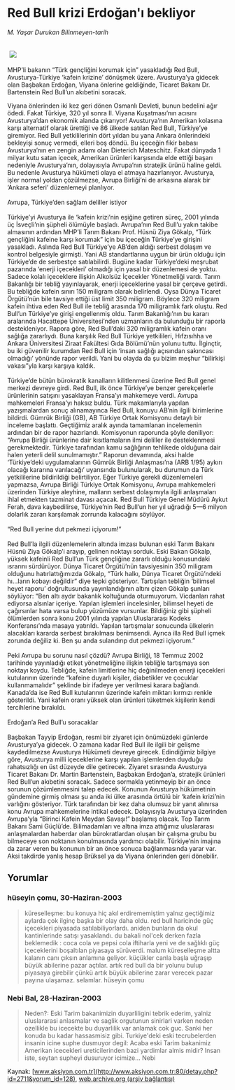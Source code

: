 # Red Bull krizi Erdoğan'ı bekliyor

*M. Yaşar Durukan Bilinmeyen-tarih*

<div>
 <font>
  <img border="0" height="1" src="/web/20030913122328im_/http://www.aksiyon.com.tr/images/blank.gif"/>
 </font>
 <font class="content">
  <p>
   <img border="0" hspace="5" src="http://web.archive.org/web/20030913122328im_/http://www.aksiyon.com.tr/resim/446/50.jpg" vspace="5"/>
  </p>
 </font>
 <font class="content">
  MHP’li bakanın “Türk gençliğini korumak için” yasakladığı Red Bull, Avusturya-Türkiye ‘kafein krizine’ dönüşmek üzere.  Avusturya’ya gidecek olan Başbakan Erdoğan, Viyana önlerine geldiğinde, Ticaret Bakanı Dr. Bartenstein Red Bull’un akıbetini soracak.
 </font>
 <p>
  <font class="content">
   Viyana önlerinden iki kez geri dönen Osmanlı Devleti, bunun bedelini ağır ödedi. Fakat Türkiye, 320 yıl sonra II. Viyana Kuşatması’nın acısını Avusturya’dan ekonomik alanda çıkarıyor! Avusturya’nın Amerikan kolasına karşı alternatif olarak ürettiği ve 86 ülkede satılan Red Bull, Türkiye’ye giremiyor. Red Bull yetkililerinin dört yıldan bu yana Ankara önlerindeki bekleyişi sonuç vermedi, elleri boş döndü. Bu içeceğin fikir babası Avusturya’nın en zengin adamı olan Dieterich Mateschitz. Fakat dünyada 1 milyar kutu satan içecek, Amerikan ürünleri karşısında elde ettiği başarı nedeniyle Avusturya’nın, dolayısıyla Avrupa’nın stratejik ürünü haline geldi. Bu nedenle Avusturya hükümeti olaya el atmaya hazırlanıyor. Avusturya, işler normal yoldan çözülmezse, Avrupa Birliği’ni de arkasına alarak bir ‘Ankara seferi’ düzenlemeyi planlıyor.
   <br/>
   <br/>
   Avrupa, Türkiye’den sağlam deliller istiyor
   <br/>
   <br/>
   Türkiye’yi Avusturya ile ‘kafein krizi’nin eşiğine getiren süreç, 2001 yılında üç İsveçli’nin şüpheli ölümüyle başladı. Avrupa’nın Red Bull’u yakın takibe almasının ardından MHP’li Tarım Bakanı Prof. Hüsnü Ziya Gökalp, “Türk gençliğini kafeine karşı korumak” için bu içeceğin Türkiye’ye girişini yasakladı. Aslında Red Bull Türkiye’ye AB’den aldığı serbest dolaşım ve kontrol belgesiyle girmişti. Yani AB standartlarına uygun bir ürün olduğu için Türkiye’de de serbestçe satılabilirdi. Bugüne kadar Türkiye’deki meşrubat pazarında ‘enerji içecekleri’ olmadığı için yasal bir düzenlemesi de yoktu. Sadece kolalı içeceklere ilişkin Alkolsüz İçecekler Yönetmeliği vardı. Tarım Bakanlığı bir tebliğ yayınlayarak, enerji içeceklerine yasal bir çerçeve getirdi. Bu tebliğde kafein sınırı 150 miligram olarak belirlendi. Oysa Dünya Ticaret Örgütü’nün bile tavsiye ettiği üst limit 350 miligram. Böylece 320 miligram kafein ihtiva eden Red Bull ile tebliğ arasında 170 miligramlık fark oluştu. Red Bull’un Türkiye’ye girişi engellenmiş oldu. Tarım Bakanlığı’nın bu kararı aralarında Hacattepe Üniversitesi’nden uzmanların da bulunduğu bir raporla destekleniyor. Rapora göre, Red Bull’daki 320 miligramlık kafein oranı sağlığa zararlıydı. Buna karşılık Red Bull Türkiye yetkilileri, Hıfzısıhha ve Ankara Üniversitesi Ziraat Fakültesi Gıda Bölümü’nün yolunu tuttu. İlginçtir, bu iki güvenilir kurumdan Red Bull için ‘insan sağlığı açısından sakıncası olmadığı’ yönünde rapor verildi. Yani bu olayda da şu bizim meşhur “bilirkişi vakası”yla karşı karşıya kaldık.
   <br/>
   <br/>
   Türkiye’de bütün bürokratik kanalların kilitlenmesi üzerine Red Bull genel merkezi devreye girdi. Red Bull, ilk önce Türkiye’ye benzer gerekçelerle ürünlerinin satışını yasaklayan Fransa’yı mahkemeye verdi. Avrupa mahkemeleri Fransa’yı haksız buldu. Türk makamlarıyla yapılan yazışmalardan sonuç alınamayınca Red Bull, konuyu AB’nin ilgili birimlerine bildirdi. Gümrük Birliği (GB), AB Türkiye Ortak Komisyonu detaylı bir inceleme başlattı. Geçtiğimiz aralık ayında tamamlanan incelemenin ardından bir de rapor hazırlandı. Komisyonun raporunda şöyle deniliyor: “Avrupa Birliği ürünlerine dair kısıtlamaların ilmi deliller ile desteklenmesi gerekmektedir. Türkiye tarafından kamu sağlığının tehlikede olduğuna dair halen yeterli delil sunulmamıştır.” Raporun devamında, aksi halde ‘Türkiye’deki uygulamalarının Gümrük Birliği Anlaşması’na (ARB 1/95) aykırı olacağı kararına varılacağı’ uyarısında bulunularak, bu durumun da Türk yetkililerine bildirildiği belirtiliyor. Eğer Türkiye gerekli düzenlemeleri yapmazsa, Avrupa Birliği Türkiye Ortak Komisyonu, Avrupa mahkemeleri üzerinden Türkiye aleyhine, malların serbest dolaşımıyla ilgili anlaşmaları ihlal etmekten tazminat davası açacak. Red Bull Türkiye Genel Müdürü Aykut Ferah, dava kaybedilirse, Türkiye’nin Red Bull’un her yıl uğradığı 5—6 milyon dolarlık zararı karşılamak zorrunda kalacağını söylüyor.
   <br/>
   <br/>
   “Red Bull yerine dut pekmezi içiyorum!”
   <br/>
   <br/>
   Red Bull’la ilgili düzenlemelerin altında imzası bulunan eski Tarım Bakanı Hüsnü Ziya Gökalp’i arayıp, gelinen noktayı sorduk. Eski Bakan Gökalp, yüksek kafeinli Red Bull’un Türk gençliğine zararlı olduğu konusundaki ısrarını sürdürüyor. Dünya Ticaret Örgütü’nün tavsiyesinin 350 miligram olduğunu hatırlattığımızda Gökalp, “Türk halkı, Dünya Ticaret Örgütü’ndeki hı...ların kobayı değildir” diye tepki gösteriyor. Tartışılan tebliğin ‘bilimsel heyet raporu’ doğrultusunda yayınlandığının altını çizen Gökalp şunları söylüyor: “Ben altı aydır bakanlık koltuğunda oturmuyorum. Vicdanları rahat ediyorsa alsınlar içeriye. Yapılan işlemleri incelesinler, bilimsel heyeti de çağırsınlar hata varsa bulup yüzümüze vursunlar. Bildiğiniz gibi şüpheli ölümlerden sonra konu 2001 yılında yapılan Uluslararası Kodeks Konferansı’nda masaya yatırıldı. Yapılan tartışmalar sonucunda ülkelerin alacakları kararda serbest bırakılması benimsendi. Ayrıca illa Red Bull içmek zorunda değiliz ki. Ben şu anda sulandırıp dut pekmezi içiyorum.”
   <br/>
   <br/>
   Peki Avrupa bu sorunu nasıl çözdü? Avrupa Birliği, 18 Temmuz 2002 tarihinde yayınladığı etiket yönetmeliğine ilişkin tebliğle tartışmaya son noktayı koydu. Tebliğde, kafein limitlerine hiç değinilmeden enerji içecekleri kutularının üzerinde “kafeine duyarlı kişiler, diabetikler ve çocuklar kullanmamalıdır” şeklinde bir ifadeye yer verilmesi karara bağlandı. Kanada’da ise Red Bull kutularının üzerinde kafein miktarı kırmızı renkle gösterildi. Yani kafein oranı yüksek olan ürünleri tüketmek kişilerin kendi tercihlerine bırakıldı.
   <br/>
   <br/>
   Erdoğan’a Red Bull’u soracaklar
   <br/>
   <br/>
   Başbakan Tayyip Erdoğan, resmi bir ziyaret için önümüzdeki günlerde Avusturya’ya gidecek. O zamana kadar Red Bull ile ilgili bir gelişme kaydedilmezse Avusturya Hükümeti devreye girecek. Edindiğimiz bilgiye göre, Avusturya milli içeceklerine karşı yapılan işlemlerden duyduğu rahatsızlığı en üst düzeyde dile getirecek. Ziyaret sırasında Avusturya Ticaret Bakanı Dr. Martin Bartenstein, Başbakan Erdoğan’a, stratejik ürünleri Red Bull’un akıbetini soracak. Sadece sormakla yetinmeyip bir an önce sorunun çözümlenmesini talep edecek. Konunun Avusturya hükümetinin gündemine girmiş olması şu anda iki ülke arasında örtülü bir ‘kafein krizi’nin varlığını gösteriyor. Türk tarafından bir kez daha olumsuz bir yanıt alınırsa konu Avrupa mahkemelerine intikal edecek. Dolayısıyla Avusturya üzerinden Avrupa’yla “Birinci Kafein Meydan Savaşı!” başlamış olacak. Top Tarım Bakanı Sami Güçlü’de. Bilimadamları ve altına imza attığımız uluslararası anlaşmalardan haberdar olan bürokratlardan oluşan bir çalışma grubu bu bilmeceye son noktanın konulmasında yardımcı olabilir. Türkiye’nin imajına da zarar veren bu konunun bir an önce sonuca bağlanmasında yarar var. Aksi takdirde yanlış hesap Brüksel ya da Viyana önlerinden geri dönebilir.
   <br/>
  </font>
 </p>
</div>


## Yorumlar

### hüseyin çomu, 30-Haziran-2003
> küreselleşme: 
> bu konuya hiç akıl erdirememiştim yalnız geçtiğimiz aylarda çok ilginç başka bir olay daha oldu. red bull haricinde güç içecekleri piyasada satılabiliyorlardı. aniden bunların da okul kantinlerinde satışı yasaklandı. du bakali nol'cek derken fazla beklemedik : coca cola ve pepsi cola iftiharla yeni ve de sağlıklı güç içeceklerini boşaltılan piyasaya sürüverdi. malum küreselleşme altta kalanın canı çıksın anlamına geliyor. küçükler canla başla uğraşıp büyük abilerine pazar açtılar. artık red bull da bir yolunu bulup piyasaya girebilir çünkü artık büyük abilerine zarar verecek pazar payına ulaşamaz. selamlar. hüseyin çomu

### Nebi Bal, 28-Haziran-2003
> Neden?: 
> Eski Tarim bakanimizin duyarliligini tebrik ederim, yalniz uluslararasi anlasmalar ve saglik orgutunun sinirlari varken neden ozellikle bu icecekte bu duyarlilik var anlamak cok guc. Sanki her konuda bu kadar hassasmisiz gibi. Turkiye'deki eski tecrubelerden insanin icine suphe dusmuyor degil: Acaba eski Tarim bakanimiz Amerikan icecekleri ureticilerinden bazi yardimlar almis midir? Insan iste, seytan supheyi dusuruyor icimize... Nebi

Kaynak: [www.aksiyon.com.tr](http://www.aksiyon.com.tr:80/detay.php?id=2711&yorum_id=128), [web.archive.org (arşiv bağlantısı)](http://web.archive.org/web/20030913122328/http://www.aksiyon.com.tr:80/detay.php?id=2711&yorum_id=128)
